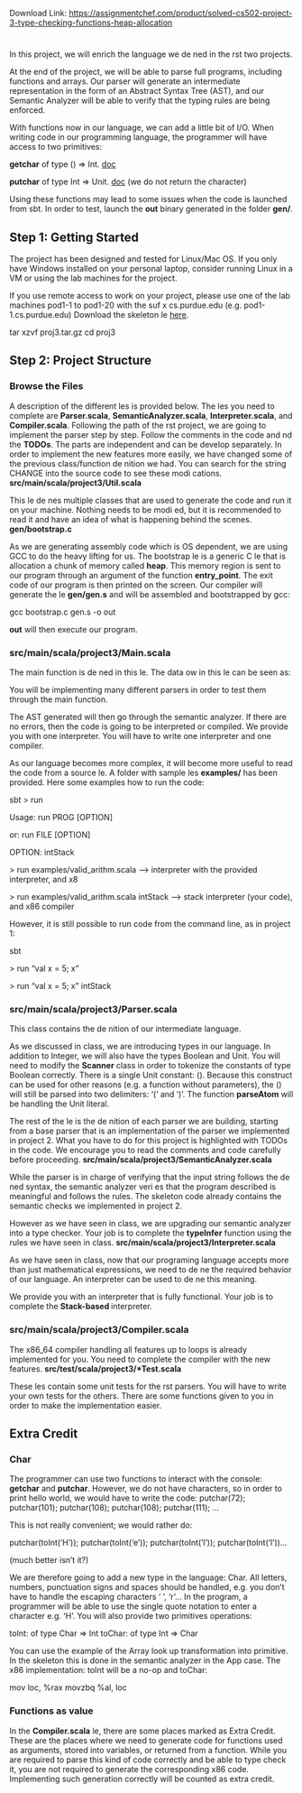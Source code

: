 Download Link: https://assignmentchef.com/product/solved-cs502-project-3-type-checking-functions-heap-allocation
<br>
<h1></h1>

In this project, we will enrich the language we de ned in the rst two projects.

At the end of the project, we will be able to parse full programs, including functions and arrays. Our parser will generate an intermediate representation in the form of an Abstract Syntax Tree (AST), and our Semantic Analyzer will be able to verify that the typing rules are being enforced.

With functions now in our language, we can add a little bit of I/O. When writing code in our programming language, the programmer will have access to two primitives:

<strong>getchar</strong> of type () =&gt; Int. <a href="https://en.wikibooks.org/wiki/C_Programming/stdio.h/getchar">doc</a>

<strong>putchar</strong> of type Int =&gt; Unit. <a href="https://en.wikibooks.org/wiki/C_Programming/stdio.h/putchar">doc</a> (we do not return the character)

Using these functions may lead to some issues when the code is launched from sbt. In order to test, launch the <strong>out</strong> binary generated in the folder <strong>gen/</strong>.

<h2>Step 1: Getting Started</h2>

The project has been designed and tested for Linux/Mac OS. If you only have Windows installed on your personal laptop, consider running Linux in a VM or using the lab machines for the project.

If you use remote access to work on your project, please use one of the lab machines pod1-1 to pod1-20 with the suf x cs.purdue.edu (e.g. pod1-1.cs.purdue.edu) Download the skeleton le <a href="https://www.cs.purdue.edu/homes/wang603/cs502/proj3.tar.gz">here</a>.

tar xzvf proj3.tar.gz cd proj3

<h2>Step 2: Project Structure</h2>

<h3>Browse the Files</h3>

A description of the different les is provided below. The les you need to complete are <strong>Parser.scala</strong>, <strong>SemanticAnalyzer.scala</strong>, <strong>Interpreter.scala</strong>, and <strong>Compiler.scala</strong>. Following the path of the rst project, we are going to implement the parser step by step. Follow the comments in the code and nd the <strong>TODOs</strong>. The parts are independent and can be develop separately. In order to implement the new features more easily, we have changed some of the previous class/function de nition we had. You can search for the string CHANGE into the source code to see these modi cations. <strong>src/main/scala/project3/Util.scala</strong>

This le de nes multiple classes that are used to generate the code and run it on your machine. Nothing needs to be modi ed, but it is recommended to read it and have an idea of what is happening behind the scenes. <strong>gen/bootstrap.c</strong>

As we are generating assembly code which is OS dependent, we are using GCC to do the heavy lifting for us. The bootstrap le is a generic C le that is allocation a chunk of memory called <strong>heap</strong>. This memory region is sent to our program through an argument of the function <strong>entry_point</strong>. The exit code of our program is then printed on the screen. Our compiler will generate the le <strong>gen/gen.s</strong> and will be assembled and bootstrapped by gcc:

gcc bootstrap.c gen.s -o out

<strong>out</strong> will then execute our program.

<h3>src/main/scala/project3/Main.scala</h3>

The main function is de ned in this le. The data ow in this le can be seen as:

You will be implementing many different parsers in order to test them through the main function.

The AST generated will then go through the semantic analyzer. If there are no errors, then the code is going to be interpreted or compiled. We provide you with one interpreter. You will have to write one interpreter and one compiler.

As our language becomes more complex, it will become more useful to read the code from a source le. A folder with sample les <strong>examples/</strong> has been provided. Here some examples how to run the code:

sbt &gt; run

Usage: run PROG [OPTION]

or: run FILE [OPTION]

OPTION: intStack

&gt; run examples/valid_arithm.scala           —&gt; interpreter with the provided interpreter, and x8

&gt; run examples/valid_arithm.scala intStack    —&gt; stack interpreter (your code), and x86 compiler

However, it is still possible to run code from the command line, as in project 1:

sbt

&gt; run “val x = 5; x”

&gt; run “val x = 5; x” intStack

<h3>src/main/scala/project3/Parser.scala</h3>

This class contains the de nition of our intermediate language.

As we discussed in class, we are introducing types in our language. In addition to Integer, we will also have the types Boolean and Unit. You will need to modify the <strong>Scanner</strong> class in order to tokenize the constants of type Boolean correctly. There is a single Unit constant: (). Because this construct can be used for other reasons (e.g. a function without parameters), the () will still be parsed into two delimiters: ‘(‘ and ‘)’. The function <strong>parseAtom</strong> will be handling the Unit literal.

The rest of the le is the de nition of each parser we are building, starting from a base parser that is an implementation of the parser we implemented in project 2. What you have to do for this project is highlighted with TODOs in the code. We encourage you to read the comments and code carefully before proceeding. <strong>src/main/scala/project3/SemanticAnalyzer.scala</strong>

While the parser is in charge of verifying that the input string follows the de ned syntax, the semantic analyzer veri es that the program described is meaningful and follows the rules. The skeleton code already contains the semantic checks we implemented in project 2.

However as we have seen in class, we are upgrading our semantic analyzer into a type checker. Your job is to complete the <strong>typeInfer</strong> function using the rules we have seen in class. <strong>src/main/scala/project3/Interpreter.scala</strong>

As we have seen in class, now that our programing language accepts more than just mathematical expressions, we need to de ne the required behavior of our language. An interpreter can be used to de ne this meaning.

We provide you with an interpreter that is fully functional. Your job is to complete the <strong>Stack-based </strong>interpreter.

<h3>src/main/scala/project3/Compiler.scala</h3>

The x86_64 compiler handling all features up to loops is already implemented for you. You need to complete the compiler with the new features. <strong>src/test/scala/project3/*Test.scala</strong>

These les contain some unit tests for the rst parsers. You will have to write your own tests for the others. There are some functions given to you in order to make the implementation easier.

<h2>Extra Credit</h2>

<h3>Char</h3>

The programmer can use two functions to interact with the console: <strong>getchar</strong> and <strong>putchar</strong>. However, we do not have characters, so in order to print hello world, we would have to write the code: putchar(72); putchar(101); putchar(108); putchar(108); putchar(111); …

This is not really convenient; we would rather do:

putchar(toInt(‘H’)); putchar(toInt(‘e’)); putchar(toInt(‘l’)); putchar(toInt(‘l’))…

(much better isn’t it?)

We are therefore going to add a new type in the language: Char. All letters, numbers, punctuation signs and spaces should be handled, e.g. you don’t have to handle the escaping characters ‘
’, ‘r’… In the program, a programmer will be able to use the single quote notation to enter a character e.g. ‘H’. You will also provide two primitives operations:

toInt: of type Char =&gt; Int toChar: of type Int =&gt; Char

You can use the example of the Array look up transformation into primitive. In the skeleton this is done in the semantic analyzer in the App case. The x86 implementation: toInt will be a no-op and toChar:

mov loc, %rax movzbq %al, loc

<h3>Functions as value</h3>

In the <strong>Compiler.scala</strong> le, there are some places marked as Extra Credit. These are the places where we need to generate code for functions used as arguments, stored into variables, or returned from a function. While you are required to parse this kind of code correctly and be able to type check it, you are not required to generate the corresponding x86 code. Implementing such generation correctly will be counted as extra credit.